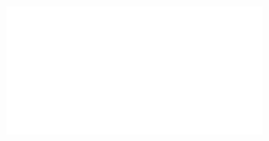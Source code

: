 <a href="https://mattballo.com" target="_blank"> <img src="stars.svg"/></a>
<!-- DISABLED 
<br> <br> <br>

## Technology I use
🔭 Technologies I'm working with: <br>
&ensp; &ensp; &ensp;<img src="https://img.shields.io/badge/iOS-000000?style=for-the-badge&logo=ios&logoColor=white"/>
<img src="https://img.shields.io/badge/Swift-FA7343?style=for-the-badge&logo=swift&logoColor=white"/>
<img src="https://img.shields.io/badge/Java-ED8B00?style=for-the-badge&logo=java&logoColor=white"/>

🧰 I have also some experiences with: <br>
&ensp; &ensp; &ensp;<img src="https://img.shields.io/badge/Android-3DDC84?style=for-the-badge&logo=android&logoColor=white"/>
<img src="https://img.shields.io/badge/Python-3776AB?style=for-the-badge&logo=python&logoColor=white"/>
<img src="https://img.shields.io/badge/Django-092E20?style=for-the-badge&logo=django&logoColor=white"/>
<img src="https://img.shields.io/badge/firebase-ffca28?style=for-the-badge&logo=firebase&logoColor=white"/>
![React Native](https://img.shields.io/badge/react_native-%2320232a.svg?style=for-the-badge&logo=react&logoColor=%2361DAFB)
![C#](https://img.shields.io/badge/c%23-%23239120.svg?style=for-the-badge&logo=c-sharp&logoColor=white)
![.Net](https://img.shields.io/badge/.NET-5C2D91?style=for-the-badge&logo=.net&logoColor=white)

📖 I want to learn more about: <br>
&ensp; &ensp; &ensp;![Docker](https://img.shields.io/badge/docker-%230db7ed.svg?style=for-the-badge&logo=docker&logoColor=white)
![Spring](https://img.shields.io/badge/spring-%236DB33F.svg?style=for-the-badge&logo=spring&logoColor=white)
![NodeJS](https://img.shields.io/badge/node.js-6DA55F?style=for-the-badge&logo=node.js&logoColor=white)

## About me
📫 How to reach me: <br>
&ensp; &ensp; &ensp;<a href="linkedin.com/in/matejball"><img src="https://img.shields.io/badge/LinkedIn-0077B5?style=for-the-badge&logo=linkedin&logoColor=white"/></a>
<br> <br>
🔭 I’m currently completing my CS degree <br>
🌱 I’m currently deepening my knowledge in backend <br>
🤝 **I will welcome any collaboration opportunities** <br>
<br> <br>
&ensp; &ensp; &ensp;![](https://komarev.com/ghpvc/?username=mattballo)

-->
